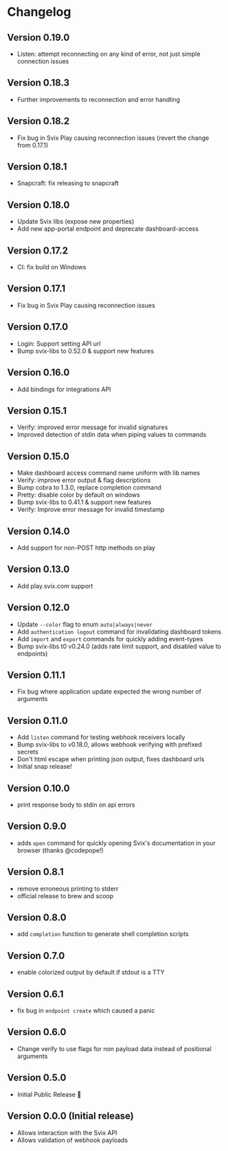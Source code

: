 # Changelog

## Version 0.19.0
* Listen: attempt reconnecting on any kind of error, not just simple connection issues

## Version 0.18.3
* Further improvements to reconnection and error handling

## Version 0.18.2
* Fix bug in Svix Play causing reconnection issues (revert the change from 0.17.1)

## Version 0.18.1
* Snapcraft: fix releasing to snapcraft

## Version 0.18.0
* Update Svix libs (expose new properties)
* Add new app-portal endpoint and deprecate dashboard-access

## Version 0.17.2
* CI: fix build on Windows

## Version 0.17.1
* Fix bug in Svix Play causing reconnection issues

## Version 0.17.0
* Login: Support setting API url
* Bump svix-libs to 0.52.0 & support new features

## Version 0.16.0
* Add bindings for integrations API

## Version 0.15.1
* Verify: improved error message for invalid signatures
* Improved detection of stdin data when piping values to commands

## Version 0.15.0
* Make dashboard access command name uniform with lib names
* Verify: improve error output & flag descriptions
* Bump cobra to 1.3.0, replace completion command
* Pretty: disable color by default on windows
* Bump svix-libs to 0.41.1 & support new features
* Verify: Improve error message for invalid timestamp

## Version 0.14.0
* Add support for non-POST http methods on play

## Version 0.13.0
* Add play.svix.com support

## Version 0.12.0
* Update `--color` flag to enum `auto|always|never`
* Add `authentication logout` command for invalidating dashboard tokens
* Add `import` and `export` commands for quickly adding event-types
* Bump svix-libs t0 v0.24.0 (adds rate limit support, and disabled value to endpoints)
  
## Version 0.11.1
* Fix bug where application update expected the wrong number of arguments

## Version 0.11.0
* Add `listen` command for testing webhook receivers locally
* Bump svix-libs to v0.18.0, allows webhook verifying with prefixed secrets
* Don't html escape when printing json output, fixes dashboard urls
* Initial snap release!

## Version 0.10.0
* print response body to stdin on api errors

## Version 0.9.0
* adds `open` command for quickly opening Svix's documentation in your browser (thanks @codepope!)

## Version 0.8.1
* remove erroneous printing to stderr
* official release to brew and scoop

## Version 0.8.0
* add `completion` function to generate shell completion scripts

## Version 0.7.0
* enable colorized output by default if stdout is a TTY

## Version 0.6.1
* fix bug in `endpoint create` which caused a panic

## Version 0.6.0
* Change verify to use flags for non payload data instead of positional arguments

## Version 0.5.0
* Initial Public Release :rocket:

## Version 0.0.0 (Initial release)
* Allows interaction with the Svix API
* Allows validation of webhook payloads
